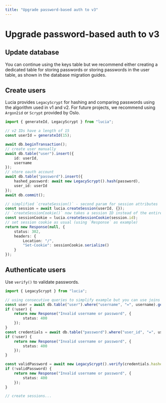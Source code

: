 ```yaml
---
title: "Upgrade password-based auth to v3"
---
```


# Upgrade password-based auth to v3

## Update database

You can continue using the keys table but we recommend either creating a dedicated table for storing passwords or storing passwords in the user table, as shown in the database migration guides.

## Create users

Lucia provides `LegacyScrypt` for hashing and comparing passwords using the algorithm used in v1 and v2. For future projects, we recommend using `Argon2id` or `Scrypt` provided by Oslo.

```ts
import { generateId, LegacyScrypt } from "lucia";

// v2 IDs have a length of 15
const userId = generateId(15);

await db.beginTransaction();
// create user manually
await db.table("user").insert({
	id: userId,
	username
});
// store oauth account
await db.table("password").insert({
	hashed_password: await new LegacyScrypt().hash(password),
	user_id: userId
});
await db.commit();

// simplified `createSession()` - second param for session attributes
const session = await lucia.createSession(userId, {});
// `createSessionCookie()` now takes a session ID instead of the entire session object
const sessionCookie = lucia.createSessionCookie(session.id);
// set session cookie as usual (using `Response` as example)
return new Response(null, {
	status: 302,
	headers: {
		Location: "/",
		"Set-Cookie": sessionCookie.serialize()
	}
});
```

## Authenticate users

Use `verify()` to validate passwords.

```ts
import { LegacyScrypt } from "lucia";

// using consecutive queries to simplify example but you can use joins
const user = await db.table("user").where("username", "=", username).get();
if (!user) {
	return new Response("Invalid username or password", {
		status: 400
	});
}
const credentials = await db.table("password").where("user_id", "=", user.id).get();
if (!user) {
	return new Response("Invalid username or password", {
		status: 400
	});
}

const validPassword = await new LegacyScrypt().verify(credentials.hashed_password, password);
if (!validPassword) {
	return new Response("Invalid username or password", {
		status: 400
	});
}

// create sessions...
```
